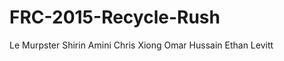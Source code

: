 FRC-2015-Recycle-Rush
=====================
Le Murpster
Shirin Amini
Chris Xiong
Omar Hussain
Ethan Levitt
